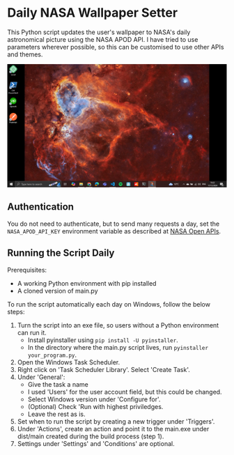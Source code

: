 # Daily NASA Wallpaper Setter

This Python script updates the user's wallpaper to NASA's daily astronomical picture using the NASA APOD API.
I have tried to use parameters wherever possible, so this can be customised to use other APIs and themes.

![Alt text](example_result.png)

## Authentication

You do not need to authenticate, but to send many requests a day, set the `NASA_APOD_API_KEY` environment variable as described at [NASA Open APIs](https://api.nasa.gov/).

## Running the Script Daily

Prerequisites:

* A working Python environment with pip installed
* A cloned version of main.py

To run the script automatically each day on Windows, follow the below steps:

1. Turn the script into an exe file, so users without a Python environment can run it.
    * Install pyinstaller using `pip install -U pyinstaller`.
    * In the directory where the main.py script lives, run `pyinstaller your_program.py`.
2. Open the Windows Task Scheduler.
3. Right click on 'Task Scheduler Library'. Select 'Create Task'.
4. Under 'General':
    * Give the task a name
    * I used 'Users' for the user account field, but this could be changed.
    * Select Windows version under 'Configure for'.
    * (Optional) Check 'Run with highest priviledges.
    * Leave the rest as is.
5. Set when to run the script by creating a new trigger under 'Triggers'.
6. Under 'Actions', create an action and point it to the main.exe under dist/main created during the build process (step 1).
7. Settings under 'Settings' and 'Conditions' are optional.
